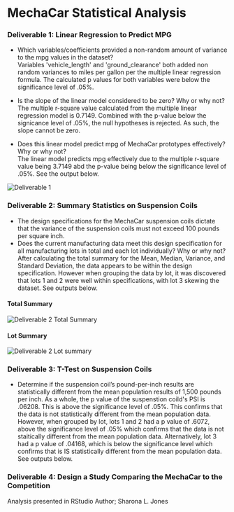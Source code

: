# MechaCar Statistical Analysis


### Deliverable 1: Linear Regression to Predict MPG 
- Which variables/coefficients provided a non-random amount of variance to the mpg values in the dataset? <br>
Variables 'vehicle_length' and 'ground_clearance' both added non random variances to miles per gallon per the multiple linear regression formula.  The calculated p values for both variables were below the significance level of .05%.

- Is the slope of the linear model considered to be zero? Why or why not? <br>
The multiple r-square value calculated from the multiple linear regression model is 0.7149.  Combined with the p-value below the signicance level of .05%, the null hypotheses is rejected.  As such, the slope cannot be zero. 

- Does this linear model predict mpg of MechaCar prototypes effectively? Why or why not? <br>
The linear model predicts mpg effectively due to the multiple r-square value being 3.7149 abd the p-value being below the significance level of .05%.  See the output below. 

![Deliverable 1](https://user-images.githubusercontent.com/87907584/143512178-e4c7a0f8-6e5b-480a-8fdb-c2df00d770b2.PNG)

### Deliverable 2: Summary Statistics on Suspension Coils
 - The design specifications for the MechaCar suspension coils dictate that the variance of the suspension coils must not exceed 100 pounds per square inch. <br>
 - Does the current manufacturing data meet this design specification for all manufacturing lots in total and each lot individually? Why or why not? <br>
 After calculating the total summary for the Mean, Median, Variance, and Standard Deviation, the data appears to be within the design specification. However when grouping the data by lot, it was discovered that lots 1 and 2 were well within specifications, with lot 3 skewing the dataset.  See outputs below. 
#### Total Summary
![Deliverable 2 Total Summary](https://user-images.githubusercontent.com/87907584/143517249-d732a2e7-266e-473a-9164-925cc8b48b66.PNG)
#### Lot Summary
![Deliverable 2 Lot summary](https://user-images.githubusercontent.com/87907584/143517222-88c87dea-ef30-4814-8f62-213ecd750709.PNG)

### Deliverable 3: T-Test on Suspension Coils
- Determine if the suspension coil’s pound-per-inch results are statistically different from the mean population results of 1,500 pounds per inch.
As a whole, the p value of the suspenstion coild's PSI is .06208.  This is above the significance level of .05%.  This confirms that the data is not statistically different from the mean population data.  However, when grouped by lot, lots 1 and 2 had a p value of .6072, above the significance level of .05% which confirms that the data is not staitically different from the mean population data.  Alternatively, lot 3 had a p value of .04168, which is below the significance level which confirms that is IS statistically different from the mean population data. See outputs below.



### Deliverable 4: Design a Study Comparing the MechaCar to the Competition




Analysis presented in RStudio 
Author; Sharona L. Jones 
